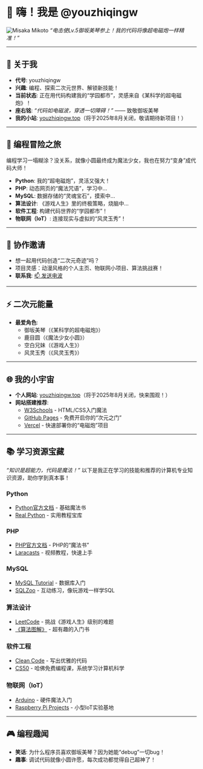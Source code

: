 # 👋 嗨！我是 @youzhiqingw  
![Misaka Mikoto](https://i.imgur.com/xyz123.gif) *“电击使Lv.5御坂美琴参上！我的代码将像超电磁炮一样精准！”*

---

## 🌟 关于我  
- **代号**: youzhiqingw  
- **兴趣**: 编程、探索二次元世界、解锁新技能！  
- **当前状态**: 正在用代码构建我的“学园都市”，灵感来自《某科学的超电磁炮》！  
- **座右铭**: *“代码如电磁波，穿透一切障碍！”* —— 致敬御坂美琴  
- **我的小站**: [youzhiqingw.top](https://youzhiqingw.top)（将于2025年8月关闭，敬请期待新项目！）  

---

## 🌱 编程冒险之旅  
编程学习一塌糊涂？没关系，就像小圆最终成为魔法少女，我也在努力“变身”成代码大师！  
- **Python**: 我的“超电磁炮”，灵活又强大！  
- **PHP**: 动态网页的“魔法咒语”，学习中…  
- **MySQL**: 数据存储的“灵魂宝石”，摸索中…  
- **算法设计**: 《游戏人生》里的终极策略，烧脑中…  
- **软件工程**: 构建代码世界的“学园都市”！  
- **物联网（IoT）**: 连接现实与虚拟的“风灵玉秀”！  

---

## 💞️ 协作邀请  
- 想一起用代码创造“二次元奇迹”吗？  
- 项目灵感：动漫风格的个人主页、物联网小项目、算法挑战赛！  
- **联系我**: [📫 发送电波](mailto:youzhiqingw@outlook.com)  

---

## ⚡ 二次元能量  
- **最爱角色**:  
  - 御坂美琴（《某科学的超电磁炮》）  
  - 鹿目圆（《魔法少女小圆》）  
  - 空白兄妹（《游戏人生》）  
  - 风灵玉秀（《风灵玉秀》）  
---

## 🌐 我的小宇宙  
- **个人网站**: [youzhiqingw.top](https://youzhiqingw.top)（将于2025年8月关闭，快来围观！）  
- **网站搭建推荐**:  
  - [W3Schools](https://www.w3schools.com) - HTML/CSS入门魔法  
  - [GitHub Pages](https://pages.github.com) - 免费开启你的“次元之门”  
  - [Vercel](https://vercel.com) - 快速部署你的“电磁炮”项目  

---

## 📚 学习资源宝藏  
*“知识是超能力，代码是魔法！”* 以下是我正在学习的技能和推荐的计算机专业知识资源，助你学到真本事！  

### Python  
- [Python官方文档](https://docs.python.org/3/tutorial/) - 基础魔法书  
- [Real Python](https://realpython.com) - 实用教程宝库  

### PHP  
- [PHP官方文档](https://www.php.net/manual/en/) - PHP的“魔法书”  
- [Laracasts](https://laracasts.com) - 视频教程，快速上手  

### MySQL  
- [MySQL Tutorial](https://www.mysqltutorial.org) - 数据库入门  
- [SQLZoo](https://sqlzoo.net) - 互动练习，像玩游戏一样学SQL  

### 算法设计  
- [LeetCode](https://leetcode.com) - 挑战《游戏人生》级别的难题  
- [《算法图解》](https://book.douban.com/subject/26979890/) - 超有趣的入门书  

### 软件工程  
- [Clean Code](https://book.douban.com/subject/4199741/) - 写出优雅的代码  
- [CS50](https://cs50.harvard.edu) - 哈佛免费编程课，系统学习计算机科学  

### 物联网（IoT）  
- [Arduino](https://www.arduino.cc) - 硬件魔法入门  
- [Raspberry Pi Projects](https://projects.raspberrypi.org) - 小型IoT实验基地  

---

## 🎮 编程趣闻  
- **笑话**: 为什么程序员喜欢御坂美琴？因为她能“debug”一切bug！  
- **趣事**: 调试代码就像小圆许愿，每次成功都觉得自己超神了！  
